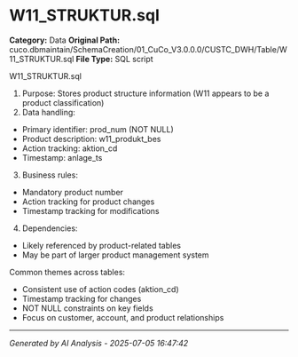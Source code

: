 # W11_STRUKTUR.sql

**Category:** Data
**Original Path:** cuco.dbmaintain/SchemaCreation/01_CuCo_V3.0.0.0/CUSTC_DWH/Table/W11_STRUKTUR.sql
**File Type:** SQL script

W11_STRUKTUR.sql
1. Purpose: Stores product structure information (W11 appears to be a product classification)
2. Data handling:
- Primary identifier: prod_num (NOT NULL)
- Product description: w11_produkt_bes
- Action tracking: aktion_cd
- Timestamp: anlage_ts
3. Business rules:
- Mandatory product number
- Action tracking for product changes
- Timestamp tracking for modifications
4. Dependencies:
- Likely referenced by product-related tables
- May be part of larger product management system

Common themes across tables:
- Consistent use of action codes (aktion_cd)
- Timestamp tracking for changes
- NOT NULL constraints on key fields
- Focus on customer, account, and product relationships

---
*Generated by AI Analysis - 2025-07-05 16:47:42*
